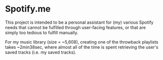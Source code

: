 # Spotify.me
This project is intended to be a personal assistant for (my) various Spotify needs that cannot be fulfilled through user-facing features, or that are simply too tedious to fulfill manually.

For my music library (size = ~5,608), creating one of the throwback playlists takes ~2min38sec, where almost all of the time is spent retrieving the user's saved tracks (i.e. my saved tracks).
